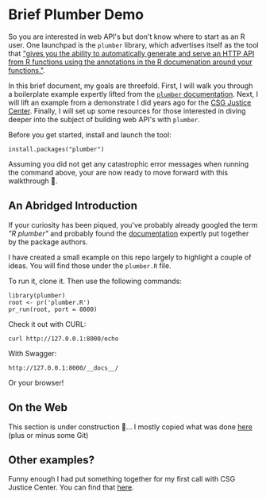 # Brief Plumber Demo

So you are interested in web API's but don't know where to start as an R user. One launchpad is the `plumber` library, which advertises itself as the tool that ["gives you the ability to automatically generate and serve an HTTP API from R functions using the annotations in the R documenation around your functions."](https://cran.r-project.org/web/packages/plumber/index.html). 

In this brief document, my goals are threefold. First, I will walk you through a boilerplate example expertly lifted from the [`plumber` documentation](https://www.rplumber.io/index.html). Next, I will lift an example from a demonstrate I did years ago for the [CSG Justice Center](https://www.rplumber.io/index.html). Finally, I will set up some resources for those interested in diving deeper into the subject of building web API's with `plumber`. 

Before you get started, install and launch the tool:

```
install.packages("plumber")
```

Assuming you did not get any catastrophic error messages when running the command above, your are now ready to move forward with this walkthrough 🚀.

## An Abridged Introduction

If your curiosity has been piqued, you've probably already googled the term *"R plumber"* and probably found the [documentation](https://www.rplumber.io/index.html) expertly put together by the package authors.  

I have created a small example on this repo largely to highlight a couple of ideas. You will find those under the `plumber.R` file.

To run it, clone it. Then use the following commands:

```
library(plumber)
root <- pr('plumber.R')
pr_run(root, port = 8000)
```

Check it out with CURL:

```
curl http://127.0.0.1:8000/echo
```

With Swagger:

```
http://127.0.0.1:8000/__docs__/
```

Or your browser!

## On the Web

This section is under construction 🚧... I mostly copied what was done [here](https://gist.github.com/jamesmaino/8a19db39547e0f88bc855df45fa638e7) (plus or minus some Git)

## Other examples?

Funny enough I had put something together for my first call with CSG Justice Center. You can find that [here](https://github.com/cllghn/ps50sr).